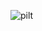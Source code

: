 ![pilt](https://github.com/DorianTvk/Retseptiraamat/assets/127193008/f0ecd762-ef7b-465a-b75a-a6f2bf7610a5)
